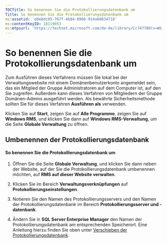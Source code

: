 ```yaml
---
TOCTitle: So benennen Sie die Protokollierungsdatenbank um
Title: So benennen Sie die Protokollierungsdatenbank um
ms:assetid: 'e0e8dc95-767f-4b84-8966-914ab083471b'
ms:contentKeyID: 18119053
ms:mtpsurl: 'https://technet.microsoft.com/de-de/library/Cc747780(v=WS.10)'
---
```


So benennen Sie die Protokollierungsdatenbank um
================================================

Zum Ausführen dieses Verfahrens müssen Sie lokal bei der Verwaltungswebsite mit einem Domänenbenutzerkonto angemeldet sein, das ein Mitglied der Gruppe Administratoren auf dem Computer ist, auf den Sie zugreifen. Außerdem kann dieses Verfahren von Mitgliedern der Gruppe Domänen-Admins ausgeführt werden. Als bewährte Sicherheitsmethode sollten Sie für dieses Verfahren **Ausführen als** verwenden.

Klicken Sie auf **Start**, zeigen Sie auf **Alle Programme**, zeigen Sie auf **Windows RMS**, und klicken Sie dann auf **Windows RMS-Verwaltung**, um die Seite **Globale Verwaltung** zu öffnen.

Umbenennen der Protokollierungsdatenbank
----------------------------------------

#### So benennen Sie die Protokollierungsdatenbank um

1.  Öffnen Sie die Seite **Globale Verwaltung**, und klicken Sie dann neben der Website, auf der Sie die Protokollierungsdatenbank umbenennen möchten, auf **RMS auf dieser Website verwalten**.

2.  Klicken Sie im Bereich **Verwaltungsverknüpfungen** auf **Protokollierungseinstellungen**.

3.  Notieren Sie den Namen des Protokollierungsservers und den Namen der Protokollierungsdatenbank im Bereich **Protokollierungsserver und -datenbank**.

4.  Ändern Sie in **SQL Server Enterprise Manager** den Namen der Protokollierungsdatenbank am entsprechenden Speicherort. Eine Anleitung hierzu finden Sie oben unter [Verschieben der Protokollierungsdatenbank](https://technet.microsoft.com/34ea8045-dc94-422e-9601-29927cfc1534).
